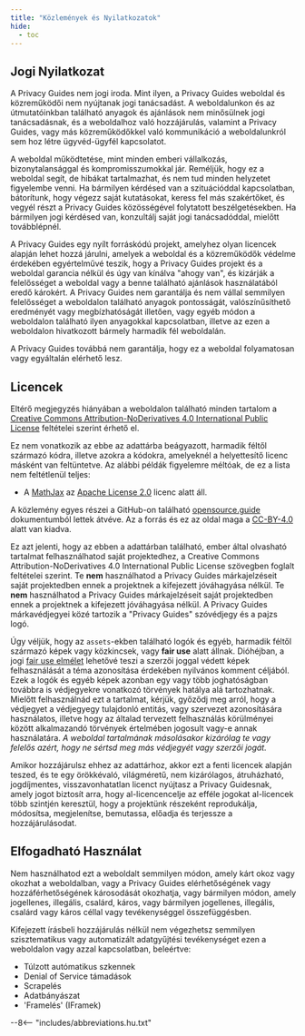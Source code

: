 ```yaml
---
title: "Közlemények és Nyilatkozatok"
hide:
  - toc
---
```


## Jogi Nyilatkozat

A Privacy Guides nem jogi iroda. Mint ilyen, a Privacy Guides weboldal és közreműködői nem nyújtanak jogi tanácsadást. A weboldalunkon és az útmutatóinkban található anyagok és ajánlások nem minősülnek jogi tanácsadásnak, és a weboldalhoz való hozzájárulás, valamint a Privacy Guides, vagy más közreműködőkkel való kommunikáció a weboldalunkról sem hoz létre ügyvéd-ügyfél kapcsolatot.

A weboldal működtetése, mint minden emberi vállalkozás, bizonytalansággal és kompromisszumokkal jár. Reméljük, hogy ez a weboldal segít, de hibákat tartalmazhat, és nem tud minden helyzetet figyelembe venni. Ha bármilyen kérdésed van a szituációddal kapcsolatban, bátorítunk, hogy végezz saját kutatásokat, keress fel más szakértőket, és vegyél részt a Privacy Guides közösségével folytatott beszélgetésekben. Ha bármilyen jogi kérdésed van, konzultálj saját jogi tanácsadóddal, mielőtt továbblépnél.

A Privacy Guides egy nyílt forráskódú projekt, amelyhez olyan licencek alapján lehet hozzá járulni, amelyek a weboldal és a közreműködők védelme érdekében egyértelművé teszik, hogy a Privacy Guides projekt és a weboldal garancia nélkül és úgy van kínálva "ahogy van", és kizárják a felelősséget a weboldal vagy a benne található ajánlások használatából eredő károkért. A Privacy Guides nem garantálja és nem vállal semmilyen felelősséget a weboldalon található anyagok pontosságát, valószínűsíthető eredményét vagy megbízhatóságát illetően, vagy egyéb módon a weboldalon található ilyen anyagokkal kapcsolatban, illetve az ezen a weboldalon hivatkozott bármely harmadik fél weboldalán.

A Privacy Guides továbbá nem garantálja, hogy ez a weboldal folyamatosan vagy egyáltalán elérhető lesz.

## Licencek

Eltérő megjegyzés hiányában a weboldalon található minden tartalom a [Creative Commons Attribution-NoDerivatives 4.0 International Public License](https://github.com/privacyguides/privacyguides.org/blob/main/LICENSE) feltételei szerint érhető el.

Ez nem vonatkozik az ebbe az adattárba beágyazott, harmadik féltől származó kódra, illetve azokra a kódokra, amelyeknél a helyettesítő licenc másként van feltüntetve. Az alábbi példák figyelemre méltóak, de ez a lista nem feltétlenül teljes:

* A [MathJax](https://github.com/privacyguides/privacyguides.org/blob/main/docs/assets/javascripts/mathjax.js) az [Apache License 2.0](https://github.com/privacyguides/privacyguides.org/blob/main/docs/assets/javascripts/LICENSE.mathjax.txt) licenc alatt áll.

A közlemény egyes részei a GitHub-on található [opensource.guide](https://github.com/github/opensource.guide/blob/master/notices.md) dokumentumból lettek átvéve. Az a forrás és ez az oldal maga a [CC-BY-4.0](https://github.com/github/opensource.guide/blob/master/LICENSE) alatt van kiadva.

Ez azt jelenti, hogy az ebben a adattárban található, ember által olvasható tartalmat felhasználhatod saját projektedhez, a Creative Commons Attribution-NoDerivatives 4.0 International Public License szövegben foglalt feltételei szerint. Te **nem** használhatod a Privacy Guides márkajelzéseit saját projektedben ennek a projektnek a kifejezett jóváhagyása nélkül. Te **nem** használhatod a Privacy Guides márkajelzéseit saját projektedben ennek a projektnek a kifejezett jóváhagyása nélkül. A Privacy Guides márkavédjegyei közé tartozik a "Privacy Guides" szóvédjegy és a pajzs logó.

Úgy véljük, hogy az `assets`-ekben található logók és egyéb, harmadik féltől származó képek vagy közkincsek, vagy **fair use** alatt állnak. Dióhéjban, a jogi [fair use elmélet](https://www.copyright.gov/fair-use/more-info.html) lehetővé teszi a szerzői joggal védett képek felhasználását a téma azonosítása érdekében nyilvános komment céljából. Ezek a logók és egyéb képek azonban egy vagy több joghatóságban továbbra is védjegyekre vonatkozó törvények hatálya alá tartozhatnak. Mielőtt felhasználnád ezt a tartalmat, kérjük, győződj meg arról, hogy a védjegyet a védjegyegy tulajdonló entitás, vagy szervezet azonosítására használatos, illetve hogy az általad tervezett felhasználás körülményei között alkalmazandó törvények értelmében jogosult vagy-e annak használatára. *A weboldal tartalmának másolásakor kizárólag te vagy felelős azért, hogy ne sértsd meg más védjegyét vagy szerzői jogát.*

Amikor hozzájárulsz ehhez az adattárhoz, akkor ezt a fenti licencek alapján teszed, és te egy örökkévaló, világméretű, nem kizárólagos, átruházható, jogdíjmentes, visszavonhatatlan licenct nyújtasz a Privacy Guidesnak, amely jogot biztosít arra, hogy al-licencencelje az efféle jogokat al-licencek több szintjén keresztül, hogy a projektünk részeként reprodukálja, módosítsa, megjelenítse, bemutassa, előadja és terjessze a hozzájárulásodat.

## Elfogadható Használat

Nem használhatod ezt a weboldalt semmilyen módon, amely kárt okoz vagy okozhat a weboldalban, vagy a Privacy Guides elérhetőségének vagy hozzáférhetőségének károsodását okozhatja, vagy bármilyen módon, amely jogellenes, illegális, csalárd, káros, vagy bármilyen jogellenes, illegális, csalárd vagy káros céllal vagy tevékenységgel összefüggésben.

Kifejezett írásbeli hozzájárulás nélkül nem végezhetsz semmilyen szisztematikus vagy automatizált adatgyűjtési tevékenységet ezen a weboldalon vagy azzal kapcsolatban, beleértve:

* Túlzott autómatikus szkennek
* Denial of Service támadások
* Scrapelés
* Adatbányászat
* 'Framelés' (IFramek)

--8<-- "includes/abbreviations.hu.txt"
